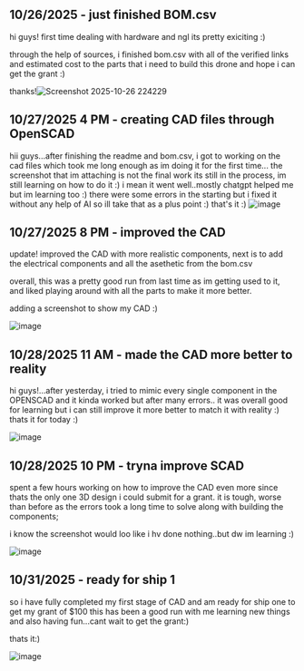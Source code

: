 <!--
  ===================    !!READ THIS NOTICE!!   ====================
  DO NOT edit this file manually. Your changes WILL BE OVERWRITTEN!
  This journal is auto generated and updated by Hack Club Blueprint.
  To edit this file, please edit your journal entries on Blueprint.
  ==================================================================
-->

## 10/26/2025 - just finished BOM.csv  

hi guys! first time dealing with hardware and ngl its pretty exiciting :)

through the help of sources, i finished bom.csv with all of the verified links and estimated cost to the parts that i need to build this drone and hope i can get the grant :)

thanks!![Screenshot 2025-10-26 224229](https://blueprint.hackclub.com/user-attachments/blobs/proxy/eyJfcmFpbHMiOnsiZGF0YSI6NTczMiwicHVyIjoiYmxvYl9pZCJ9fQ==--0f30e194a5241f2d143fcbe82ccde1707737bc29/Screenshot%202025-10-26%20224229.png)
  

## 10/27/2025 4 PM - creating CAD files through OpenSCAD  

hii guys...after finishing the readme and bom.csv, i got to working on the cad files which took me long enough as im doing it for the first time...
the screenshot that im attaching is not the final work its still in the process, im still learning on how to do it :)
i mean it went well..mostly chatgpt helped me but im learning too :)
there were some errors in the starting but i fixed it without any help of AI so ill take that as a plus point :)
that's it :)
![image](https://blueprint.hackclub.com/user-attachments/blobs/proxy/eyJfcmFpbHMiOnsiZGF0YSI6NTkwOCwicHVyIjoiYmxvYl9pZCJ9fQ==--a41a70f1ca9e70ffad9fb2e1dd12add98d1117f9/image.png)

  

## 10/27/2025 8 PM - improved the CAD   

update! improved the CAD with more realistic components, next is to add the electrical components and all the asethetic from the bom.csv

overall, this was a pretty good run from last time as im getting used to it, and liked playing around with all the parts to make it more better.

adding a screenshot to show my CAD :)

![image](https://blueprint.hackclub.com/user-attachments/blobs/proxy/eyJfcmFpbHMiOnsiZGF0YSI6NTkyNSwicHVyIjoiYmxvYl9pZCJ9fQ==--2674f045b9a665216b85a8e1fcf0bf34357358b5/image.png)


  

## 10/28/2025 11 AM - made the CAD more better to reality  

hi guys!...after yesterday, i tried to mimic every single component in the OPENSCAD and it kinda worked but after many errors..
it was overall good for learning but i can still improve it more better to match it with reality :)
thats it for today :)

![image](https://blueprint.hackclub.com/user-attachments/blobs/proxy/eyJfcmFpbHMiOnsiZGF0YSI6NjEzOCwicHVyIjoiYmxvYl9pZCJ9fQ==--a86eedab423743a8e59ea13cdf96a38742c4edd3/image.png)
  

## 10/28/2025 10 PM - tryna improve SCAD  

spent a few hours working on how to improve the CAD even more since thats the only one 3D design i could submit for a grant. it is tough, worse than before as the errors took a long time to solve along with building the components;

i know the screenshot would loo like i hv done nothing..but dw im learning :)

![image](https://blueprint.hackclub.com/user-attachments/blobs/proxy/eyJfcmFpbHMiOnsiZGF0YSI6NjIzMCwicHVyIjoiYmxvYl9pZCJ9fQ==--70ae093c33b2cfd3f009235b2389b963469b8a5a/image.png)

  

## 10/31/2025 - ready for ship 1  

so i have fully completed my first stage of CAD and am ready for ship one to get my grant of $100
this has been a good run with me learning new things and also having fun...cant wait to get the grant:)

thats it:)

![image](https://blueprint.hackclub.com/user-attachments/blobs/proxy/eyJfcmFpbHMiOnsiZGF0YSI6NzAyMSwicHVyIjoiYmxvYl9pZCJ9fQ==--c4fb4d2af22331a3d99d08f19d43bbe0eb56543e/image.png)
  

